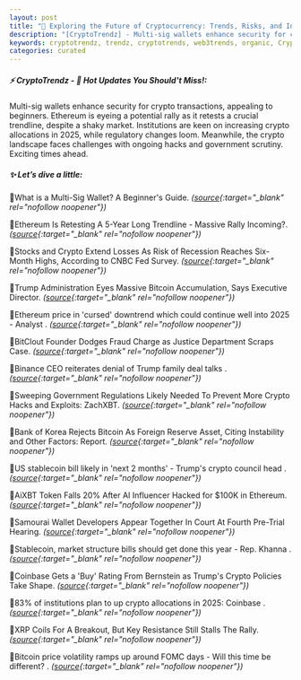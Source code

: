 ```yaml
---
layout: post
title: "🌌 Exploring the Future of Cryptocurrency: Trends, Risks, and Innovations"
description: "[CryptoTrendz] - Multi-sig wallets enhance security for crypto transactions, appealing to beginners. Ethereum is eyeing a potential rally as it retests a crucial trendline, despite a shaky market. Institutions are keen on increasing crypto allocations in 2025, while regulatory changes loom. Meanwhile, the crypto landscape faces challenges with ongoing hacks and government scrutiny. Exciting times ahead."
keywords: cryptotrendz, trendz, cryptotrends, web3trends, organic, Crypto, AI, CEO, stablecoin, Trump, market, Analyst, Korea, Bitcoin, Token
categories: curated
---
```


##### ⚡ CryptoTrendz - 📌 *Hot Updates You Should't Miss!:*

Multi-sig wallets enhance security for crypto transactions, appealing to beginners. Ethereum is eyeing a potential rally as it retests a crucial trendline, despite a shaky market. Institutions are keen on increasing crypto allocations in 2025, while regulatory changes loom. Meanwhile, the crypto landscape faces challenges with ongoing hacks and government scrutiny. Exciting times ahead.

##### ✨ *Let’s dive a little:*


🔹What is a Multi-Sig Wallet? A Beginner's Guide. *([source](https://s.avyag.com/4ipf){:target="_blank" rel="nofollow noopener"})*

🔹Ethereum Is Retesting A 5-Year Long Trendline - Massive Rally Incoming?. *([source](https://s.avyag.com/ri2e){:target="_blank" rel="nofollow noopener"})*

🔹Stocks and Crypto Extend Losses As Risk of Recession Reaches Six-Month Highs, According to CNBC Fed Survey. *([source](https://s.avyag.com/aihj){:target="_blank" rel="nofollow noopener"})*

🔹Trump Administration Eyes Massive Bitcoin Accumulation, Says Executive Director. *([source](https://s.avyag.com/58bw){:target="_blank" rel="nofollow noopener"})*

🔹Ethereum price in 'cursed' downtrend which could continue well into 2025 - Analyst . *([source](https://s.avyag.com/s56u){:target="_blank" rel="nofollow noopener"})*

🔹BitClout Founder Dodges Fraud Charge as Justice Department Scraps Case. *([source](https://s.avyag.com/gfi1){:target="_blank" rel="nofollow noopener"})*

🔹Binance CEO reiterates denial of Trump family deal talks . *([source](https://s.avyag.com/vtfj){:target="_blank" rel="nofollow noopener"})*

🔹Sweeping Government Regulations Likely Needed To Prevent More Crypto Hacks and Exploits: ZachXBT. *([source](https://s.avyag.com/e5of){:target="_blank" rel="nofollow noopener"})*

🔹Bank of Korea Rejects Bitcoin As Foreign Reserve Asset, Citing Instability and Other Factors: Report. *([source](https://s.avyag.com/z9nx){:target="_blank" rel="nofollow noopener"})*

🔹US stablecoin bill likely in 'next 2 months' - Trump's crypto council head . *([source](https://s.avyag.com/uotr){:target="_blank" rel="nofollow noopener"})*

🔹AiXBT Token Falls 20% After AI Influencer Hacked for $100K in Ethereum. *([source](https://s.avyag.com/parb){:target="_blank" rel="nofollow noopener"})*

🔹Samourai Wallet Developers Appear Together In Court At Fourth Pre-Trial Hearing. *([source](https://s.avyag.com/qd9d){:target="_blank" rel="nofollow noopener"})*

🔹Stablecoin, market structure bills should get done this year - Rep. Khanna . *([source](https://s.avyag.com/mdyo){:target="_blank" rel="nofollow noopener"})*

🔹Coinbase Gets a 'Buy' Rating From Bernstein as Trump's Crypto Policies Take Shape. *([source](https://s.avyag.com/w9qw){:target="_blank" rel="nofollow noopener"})*

🔹83% of institutions plan to up crypto allocations in 2025: Coinbase . *([source](https://s.avyag.com/g1td){:target="_blank" rel="nofollow noopener"})*

🔹XRP Coils For A Breakout, But Key Resistance Still Stalls The Rally. *([source](https://s.avyag.com/dzhb){:target="_blank" rel="nofollow noopener"})*

🔹Bitcoin price volatility ramps up around FOMC days - Will this time be different? . *([source](https://s.avyag.com/by7t){:target="_blank" rel="nofollow noopener"})*
